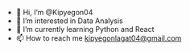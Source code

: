 - 👋 Hi, I’m @Kipyegon04
- 👀 I’m interested in Data Analysis 
- 🌱 I’m currently learning Python and React
- 📫 How to reach me kipyegonlagat04@gmail.com

<!---
Kipyegon04/Kipyegon04 is a ✨ special ✨ repository because its `README.md` (this file) appears on your GitHub profile.
You can click the Preview link to take a look at your changes.
--->
